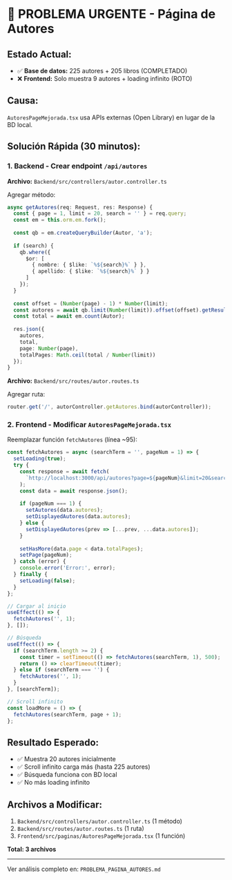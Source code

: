 # 🚨 PROBLEMA URGENTE - Página de Autores

## Estado Actual:
- ✅ **Base de datos:** 225 autores + 205 libros (COMPLETADO)
- ❌ **Frontend:** Solo muestra 9 autores + loading infinito (ROTO)

## Causa:
`AutoresPageMejorada.tsx` usa APIs externas (Open Library) en lugar de la BD local.

## Solución Rápida (30 minutos):

### 1. Backend - Crear endpoint `/api/autores`

**Archivo:** `Backend/src/controllers/autor.controller.ts`

Agregar método:
```typescript
async getAutores(req: Request, res: Response) {
  const { page = 1, limit = 20, search = '' } = req.query;
  const em = this.orm.em.fork();
  
  const qb = em.createQueryBuilder(Autor, 'a');
  
  if (search) {
    qb.where({
      $or: [
        { nombre: { $like: `%${search}%` } },
        { apellido: { $like: `%${search}%` } }
      ]
    });
  }
  
  const offset = (Number(page) - 1) * Number(limit);
  const autores = await qb.limit(Number(limit)).offset(offset).getResult();
  const total = await em.count(Autor);
  
  res.json({
    autores,
    total,
    page: Number(page),
    totalPages: Math.ceil(total / Number(limit))
  });
}
```

**Archivo:** `Backend/src/routes/autor.routes.ts`

Agregar ruta:
```typescript
router.get('/', autorController.getAutores.bind(autorController));
```

### 2. Frontend - Modificar `AutoresPageMejorada.tsx`

Reemplazar función `fetchAutores` (línea ~95):
```typescript
const fetchAutores = async (searchTerm = '', pageNum = 1) => {
  setLoading(true);
  try {
    const response = await fetch(
      `http://localhost:3000/api/autores?page=${pageNum}&limit=20&search=${searchTerm}`
    );
    const data = await response.json();
    
    if (pageNum === 1) {
      setAutores(data.autores);
      setDisplayedAutores(data.autores);
    } else {
      setDisplayedAutores(prev => [...prev, ...data.autores]);
    }
    
    setHasMore(data.page < data.totalPages);
    setPage(pageNum);
  } catch (error) {
    console.error('Error:', error);
  } finally {
    setLoading(false);
  }
};

// Cargar al inicio
useEffect(() => {
  fetchAutores('', 1);
}, []);

// Búsqueda
useEffect(() => {
  if (searchTerm.length >= 2) {
    const timer = setTimeout(() => fetchAutores(searchTerm, 1), 500);
    return () => clearTimeout(timer);
  } else if (searchTerm === '') {
    fetchAutores('', 1);
  }
}, [searchTerm]);

// Scroll infinito
const loadMore = () => {
  fetchAutores(searchTerm, page + 1);
};
```

## Resultado Esperado:
- ✅ Muestra 20 autores inicialmente
- ✅ Scroll infinito carga más (hasta 225 autores)
- ✅ Búsqueda funciona con BD local
- ✅ No más loading infinito

## Archivos a Modificar:
1. `Backend/src/controllers/autor.controller.ts` (1 método)
2. `Backend/src/routes/autor.routes.ts` (1 ruta)
3. `Frontend/src/paginas/AutoresPageMejorada.tsx` (1 función)

**Total: 3 archivos**

---

Ver análisis completo en: `PROBLEMA_PAGINA_AUTORES.md`
